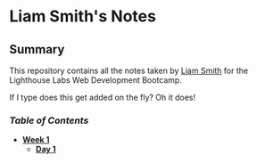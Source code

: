 # Liam Smith's Notes

## Summary

This repository contains all the notes taken by [Liam Smith](https://github.com/FortunateSmith/lighthouse-web-notes) for the Lighthouse Labs Web Development Bootcamp.

If I type does this get added on the fly? Oh it does!

### ***Table of Contents***

* [**Week 1**](/Week_1)
  * [**Day 1**](/Week_1/Day_1)